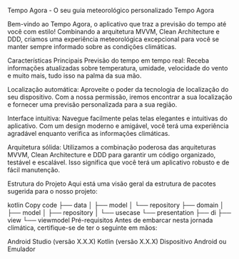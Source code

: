 Tempo Agora - O seu guia meteorológico personalizado
Tempo Agora

Bem-vindo ao Tempo Agora, o aplicativo que traz a previsão do tempo até você com estilo! Combinando a arquitetura MVVM, Clean Architecture e DDD, criamos uma experiência meteorológica excepcional para você se manter sempre informado sobre as condições climáticas.

Características Principais
Previsão do tempo em tempo real: Receba informações atualizadas sobre temperatura, umidade, velocidade do vento e muito mais, tudo isso na palma da sua mão.

Localização automática: Aproveite o poder da tecnologia de localização do seu dispositivo. Com a nossa permissão, iremos encontrar a sua localização e fornecer uma previsão personalizada para a sua região.

Interface intuitiva: Navegue facilmente pelas telas elegantes e intuitivas do aplicativo. Com um design moderno e amigável, você terá uma experiência agradável enquanto verifica as informações climáticas.

Arquitetura sólida: Utilizamos a combinação poderosa das arquiteturas MVVM, Clean Architecture e DDD para garantir um código organizado, testável e escalável. Isso significa que você terá um aplicativo robusto e de fácil manutenção.

Estrutura do Projeto
Aqui está uma visão geral da estrutura de pacotes sugerida para o nosso projeto:

kotlin
Copy code
├── data
│   ├── model
│   └── repository
├── domain
│   ├── model
│   ├── repository
│   └── usecase
└── presentation
    ├── di
    ├── view
    └── viewmodel
Pré-requisitos
Antes de embarcar nesta jornada climática, certifique-se de ter o seguinte em mãos:

Android Studio (versão X.X.X)
Kotlin (versão X.X.X)
Dispositivo Android ou Emulador
